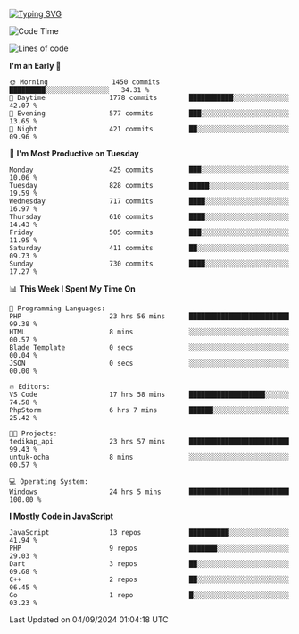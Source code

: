 [![Typing SVG](https://readme-typing-svg.demolab.com?font=Fira+Code&pause=1000&color=F7F7F7&random=false&width=435&lines=Hi+%F0%9F%91%8B%2C+I'm+Rafiu+Sidqi;Junior+Backend+Developer)](https://git.io/typing-svg)
<!--START_SECTION:waka-->
![Code Time](http://img.shields.io/badge/Code%20Time-388%20hrs%2040%20mins-blue)

![Lines of code](https://img.shields.io/badge/From%20Hello%20World%20I%27ve%20Written-1.6%20million%20lines%20of%20code-blue)

**I'm an Early 🐤** 

```text
🌞 Morning                1450 commits        █████████░░░░░░░░░░░░░░░░   34.31 % 
🌆 Daytime                1778 commits        ███████████░░░░░░░░░░░░░░   42.07 % 
🌃 Evening                577 commits         ███░░░░░░░░░░░░░░░░░░░░░░   13.65 % 
🌙 Night                  421 commits         ██░░░░░░░░░░░░░░░░░░░░░░░   09.96 % 
```
📅 **I'm Most Productive on Tuesday** 

```text
Monday                   425 commits         ███░░░░░░░░░░░░░░░░░░░░░░   10.06 % 
Tuesday                  828 commits         █████░░░░░░░░░░░░░░░░░░░░   19.59 % 
Wednesday                717 commits         ████░░░░░░░░░░░░░░░░░░░░░   16.97 % 
Thursday                 610 commits         ████░░░░░░░░░░░░░░░░░░░░░   14.43 % 
Friday                   505 commits         ███░░░░░░░░░░░░░░░░░░░░░░   11.95 % 
Saturday                 411 commits         ██░░░░░░░░░░░░░░░░░░░░░░░   09.73 % 
Sunday                   730 commits         ████░░░░░░░░░░░░░░░░░░░░░   17.27 % 
```


📊 **This Week I Spent My Time On** 

```text
💬 Programming Languages: 
PHP                      23 hrs 56 mins      █████████████████████████   99.38 % 
HTML                     8 mins              ░░░░░░░░░░░░░░░░░░░░░░░░░   00.57 % 
Blade Template           0 secs              ░░░░░░░░░░░░░░░░░░░░░░░░░   00.04 % 
JSON                     0 secs              ░░░░░░░░░░░░░░░░░░░░░░░░░   00.00 % 

🔥 Editors: 
VS Code                  17 hrs 58 mins      ███████████████████░░░░░░   74.58 % 
PhpStorm                 6 hrs 7 mins        ██████░░░░░░░░░░░░░░░░░░░   25.42 % 

🐱‍💻 Projects: 
tedikap_api              23 hrs 57 mins      █████████████████████████   99.43 % 
untuk-ocha               8 mins              ░░░░░░░░░░░░░░░░░░░░░░░░░   00.57 % 

💻 Operating System: 
Windows                  24 hrs 5 mins       █████████████████████████   100.00 % 
```

**I Mostly Code in JavaScript** 

```text
JavaScript               13 repos            ██████████░░░░░░░░░░░░░░░   41.94 % 
PHP                      9 repos             ███████░░░░░░░░░░░░░░░░░░   29.03 % 
Dart                     3 repos             ██░░░░░░░░░░░░░░░░░░░░░░░   09.68 % 
C++                      2 repos             ██░░░░░░░░░░░░░░░░░░░░░░░   06.45 % 
Go                       1 repo              █░░░░░░░░░░░░░░░░░░░░░░░░   03.23 % 
```




 Last Updated on 04/09/2024 01:04:18 UTC
<!--END_SECTION:waka-->
